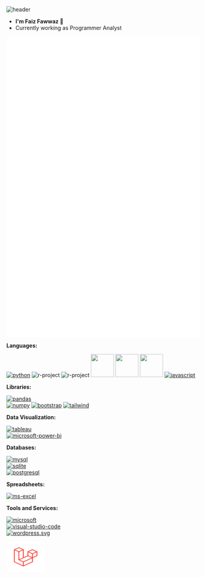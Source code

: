 ![header](https://capsule-render.vercel.app/api?text=Hi%20there&type=waving&color=0:04619f,100:000000&height=250&section=header&fontSize=70&animation=scaleIn&fontColor=ffffff)
- **I'm Faiz Fawwaz 👋**
- Currently working as Programmer Analyst

<p>
  <img align="center" src="https://github.com/FaizFawwaz/github-stats/blob/master/generated/overview.svg">
  <img align="center" src="https://github.com/FaizFawwaz/github-stats/blob/master/generated/languages.svg">
</p>

                     
**Languages:**

[<img src='https://raw.githubusercontent.com/gilbarbara/logos/master/logos/python.svg' alt='python' height='50' width='50'>](https://www.python.org/)
<img width="60" height="60" src="https://img.icons8.com/fluency/48/r-project.png" alt="r-project"/>
<img width="60" height="60" src="https://img.icons8.com/?size=100&id=EAUyKy3IwmqM&format=png&color=000000" alt="r-project"/>
<img width="60" height="60" src="https://img.icons8.com/?size=100&id=fAMVO_fuoOuC&format=png&color=000000" />
<img width="60" height="60" src="https://img.icons8.com/?size=100&id=21278&format=png&color=000000" />
<img width="60" height="60" src="https://img.icons8.com/?size=100&id=13679&format=png&color=000000" />
[<img src='https://raw.githubusercontent.com/gilbarbara/logos/master/logos/javascript.svg' alt='javascript' height='50' width='50'>](https://developer.mozilla.org/en-US/docs/Web/JavaScript)

**Libraries:**

[<img src='https://raw.githubusercontent.com/gilbarbara/logos/master/logos/pandas.svg' alt='pandas' height='80' width='100'>](https://pandas.pydata.org/)  
[<img src='https://raw.githubusercontent.com/gilbarbara/logos/master/logos/numpy.svg' alt='numpy' height='80' width='100'>](https://numpy.org/doc/stable/index.html)
[<img src='https://raw.githubusercontent.com/gilbarbara/logos/master/logos/bootstrap.svg' alt='bootstrap' height='80' width='100'>](https://getbootstrap.com/)
[<img src='https://raw.githubusercontent.com/gilbarbara/logos/master/logos/tailwindcss-icon.svg' alt='tailwind' height='80' width='100'>](https://tailwindcss.com/)

**Data Visualization:**

[<img src='https://raw.githubusercontent.com/gilbarbara/logos/master/logos/tableau.svg' alt='tableau' height='80' width='100'>](https://public.tableau.com/)  
[<img src='https://raw.githubusercontent.com/gilbarbara/logos/master/logos/microsoft-power-bi.svg' alt='microsoft-power-bi' height='50' width='50'>](https://www.microsoft.com/en-us/power-platform/products/power-bi/)     



**Databases:**

[<img src='https://raw.githubusercontent.com/gilbarbara/logos/master/logos/mysql.svg' alt='mysql' height='60' width='60'>](https://www.mysql.com/)    
[<img src='https://raw.githubusercontent.com/gilbarbara/logos/master/logos/sqlite.svg' alt='sqlite' height='60' width='60'>](https://www.sqlite.org/index.html)   
[<img src='https://raw.githubusercontent.com/gilbarbara/logos/master/logos/postgresql.svg' alt='postgresql' height='50' width='50'>](https://www.postgresql.org/)

**Spreadsheets:**

[<img width="60" height="60" src="https://img.icons8.com/fluency/48/ms-excel.png" alt="ms-excel"/>](https://www.microsoft.com/en-my/microsoft-365/excel) 


**Tools and Services:**

 [<img src='https://raw.githubusercontent.com/gilbarbara/logos/master/logos/microsoft.svg' alt='microsoft' height='80' width='100'>](https://www.office.com/)    
 [<img src='https://raw.githubusercontent.com/gilbarbara/logos/master/logos/visual-studio-code.svg' alt='visual-studio-code' height='50' width='50'>](https://code.visualstudio.com/)    
 [<img src='https://raw.githubusercontent.com/gilbarbara/logos/master/logos/wordpress.svg' alt='wordpress.svg' height='80' width='100'>](https://wordpress.org/) 

 [<img src='https://raw.githubusercontent.com/gilbarbara/logos/master/logos/laravel.svg' alt='laravel' height='80' width='100'>](https://laravel.com/)

